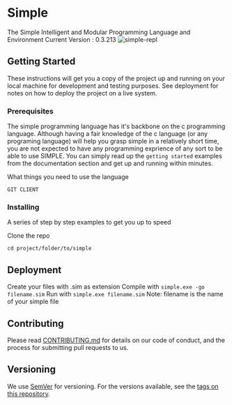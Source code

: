 # Simple

The Simple Intelligent and Modular Programming Language and Environment
Current Version : 0.3.213
![simple-repl](https://i.imgur.com/qx5bbc3.png)

## Getting Started

These instructions will get you a copy of the project up and running on your local machine for development and testing purposes. See deployment for notes on how to deploy the project on a live system.

### Prerequisites

The simple programming language has it's backbone on the c programming language.
Although having a fair knowledge of the c language (or any programing language) will help you grasp simple in a relatively short time, you are not expected to have any programming exprience of any sort to be able to use SIMPLE.
You can simply read up the `getting started` examples from the documentation section and get up and running within minutes.

What things you need to use the language

```
GIT CLIENT
```

### Installing

A series of step by step examples to get you up to speed

Clone the repo

```
cd project/folder/to/simple
```

## Deployment

Create your files with .sim as extension
Compile with `simple.exe -go filename.sim`
Run with `simple.exe filename.sim`
Note: filename is the name of your simple file

## Contributing

Please read [CONTRIBUTING.md](https://gist.github.com/Simple/b246794b0057c63ec426) for details on our code of conduct, and the process for submitting pull requests to us.

## Versioning

We use [SemVer](http://semver.org/) for versioning. For the versions available, see the [tags on this repository](https://github.com/your/project/tags). 



